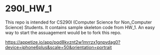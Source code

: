 # 290I_HW_1
This repo is intended for CS290I (Computer Science for Non_Computer Science) Students. It contains sample skeleton code from HW_1. An easy way to start the assuagement would be to fork this repo. 

https://appetize.io/app/pqd8kvznt2w1mrrzx1gnpvdag0?device=iphone6plus&scale=50&orientation=portrait

